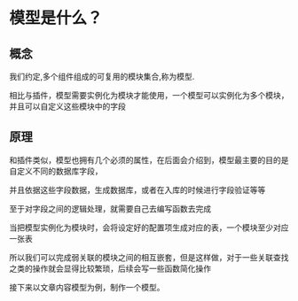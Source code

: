 模型是什么？
=====================

## 概念

   我们约定,多个组件组成的可复用的模块集合,称为模型.
    
   相比与插件，模型需要实例化为模块才能使用，一个模型可以实例化为多个模块，并且可以自定义这些模块中的字段
   
## 原理

   和插件类似，模型也拥有几个必须的属性，在后面会介绍到，模型最主要的目的是自定义不同的数据库字段，
    
   并且依据这些字段数据，生成数据库，或者在入库的时候进行字段验证等等
    
   至于对字段之间的逻辑处理，就需要自己去编写函数去完成
    
   当把模型实例化为模块时，会将设定好的配置项生成对应的表，一个模块至少对应一张表
    
   所以我们可以完成弱关联的模块之间的相互嵌套，但是这样做，对于一些关联查找之类的操作就会显得比较繁琐，后续会写一些函数简化操作
    
   接下来以文章内容模型为例，制作一个模型。 
                                                                                                           
    
    